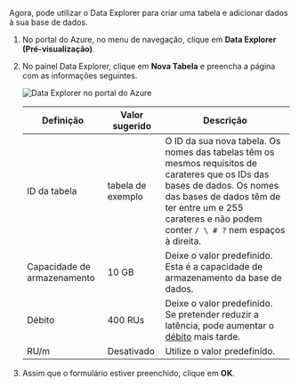 Agora, pode utilizar o Data Explorer para criar uma tabela e adicionar dados à sua base de dados. 

1. No portal do Azure, no menu de navegação, clique em **Data Explorer (Pré-visualização)**. 
2. No painel Data Explorer, clique em **Nova Tabela** e preencha a página com as informações seguintes.

    ![Data Explorer no portal do Azure](./media/cosmos-db-create-table/azure-cosmosdb-data-explorer.png)

    Definição|Valor sugerido|Descrição
    ---|---|---
    ID da tabela|tabela de exemplo|O ID da sua nova tabela. Os nomes das tabelas têm os mesmos requisitos de carateres que os IDs das bases de dados. Os nomes das bases de dados têm de ter entre um e 255 carateres e não podem conter `/ \ # ?` nem espaços à direita.
    Capacidade de armazenamento| 10 GB|Deixe o valor predefinido. Esta é a capacidade de armazenamento da base de dados.
    Débito|400 RUs|Deixe o valor predefinido. Se pretender reduzir a latência, pode aumentar o [débito](../articles/cosmos-db/request-units.md) mais tarde.
    RU/m|Desativado|Utilize o valor predefinido.

3. Assim que o formulário estiver preenchido, clique em **OK**.